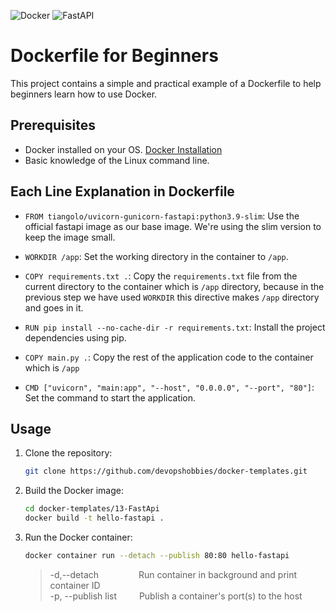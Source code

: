 ![Docker](https://img.shields.io/badge/docker-%230db7ed.svg?style=for-the-badge&logo=docker&logoColor=white)
![FastAPI](https://img.shields.io/badge/FastAPI-005571?style=for-the-badge&logo=fastapi)

# Dockerfile for Beginners

This project contains a simple and practical example of a Dockerfile to help beginners learn how to use Docker.

## Prerequisites

- Docker installed on your OS. [Docker Installation](https://docs.docker.com/engine/install/)
- Basic knowledge of the Linux command line.

## Each Line Explanation in Dockerfile

- ``FROM tiangolo/uvicorn-gunicorn-fastapi:python3.9-slim``: Use the official fastapi image as our base image. We're using the slim version to keep the image small.

- ``WORKDIR /app``: Set the working directory in the container to `/app`.

- ``COPY requirements.txt .``: Copy the `requirements.txt` file from the current directory to the container which is `/app` directory, because in the previous step we have used `WORKDIR` this directive makes `/app` directory and goes in it.
 
- ``RUN pip install --no-cache-dir -r requirements.txt``: Install the project dependencies using pip.

- ``COPY main.py .``: Copy the rest of the application code to the container which is `/app`

- ``CMD ["uvicorn", "main:app", "--host", "0.0.0.0", "--port", "80"]``: Set the command to start the application.

## Usage

1. Clone the repository:

    ```sh
    git clone https://github.com/devopshobbies/docker-templates.git
    ```

2. Build the Docker image:

    ```sh
    cd docker-templates/13-FastApi
    docker build -t hello-fastapi .
    ```

3. Run the Docker container:

    ```sh
    docker container run --detach --publish 80:80 hello-fastapi
    ```
   > -d,--detach &emsp;&emsp;&emsp;&emsp; Run container in background and print container ID </br>
   > -p, --publish list &emsp;&emsp; Publish a container's port(s) to the host
